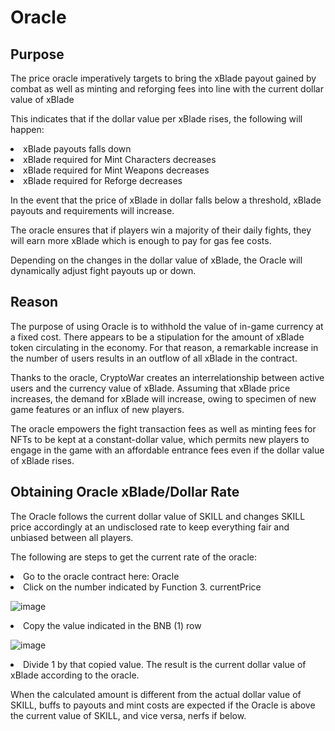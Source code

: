 # Oracle

## Purpose

The price oracle imperatively targets to bring the xBlade payout gained by combat as well as minting and reforging fees into line with the current dollar value of xBlade

This indicates that if the dollar value per xBlade rises, the following will happen:

<li>xBlade payouts falls down</li>

<li>xBlade required for Mint Characters decreases</li>

<li>xBlade required for Mint Weapons decreases</li>

<li>xBlade required for Reforge decreases</li>

In the event that the price of xBlade in dollar falls below a threshold, xBlade payouts and requirements will increase. 

The oracle ensures that if players win a majority of their daily fights, they will earn more xBlade which is enough to pay for gas fee costs.

Depending on the changes in the dollar value of xBlade, the Oracle will dynamically adjust fight payouts up or down. 

## Reason

The purpose of using Oracle is to withhold the value of in-game currency at a fixed cost. There appears to be a stipulation for the amount of xBlade token circulating in the economy. For that reason, a remarkable increase in the number of users results in an outflow of all xBlade in the contract.

Thanks to the oracle, CryptoWar creates an interrelationship between active users and the currency value of xBlade. Assuming that xBlade price increases, the demand for xBlade will increase, owing to specimen of new game features or an influx of new players. 

The oracle empowers the fight transaction fees as well as minting fees for NFTs to be kept at a constant-dollar value, which permits new players to engage in the game with an affordable entrance fees even if the dollar value of xBlade rises.

## Obtaining Oracle xBlade/Dollar Rate

The Oracle follows the current dollar value of SKILL and changes SKILL price accordingly at an undisclosed rate to keep everything fair and unbiased between all players.

The following are steps to get the current rate of the oracle:

<li>Go to the oracle contract here: Oracle</li>

<li>Click on the number indicated by Function 3. currentPrice</li>

![image](https://user-images.githubusercontent.com/90205972/134936000-6d9e3a48-5079-4453-81b5-1132e7650fa4.png)

<li>Copy the value indicated in the BNB (1) row</li>

![image](https://user-images.githubusercontent.com/90205972/134936095-7ab9f05f-8a89-431a-9fa6-c48cf2ce5654.png)

<li>Divide 1 by that copied value. The result is the current dollar value of xBlade according to the oracle.</li>

When the calculated amount is different from the actual dollar value of SKILL, buffs to payouts and mint costs are expected if the Oracle is above the current value of SKILL, and vice versa, nerfs if below.
